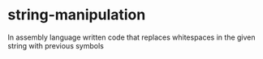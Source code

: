 # string-manipulation
In assembly language written code that replaces whitespaces in the given string with previous symbols
